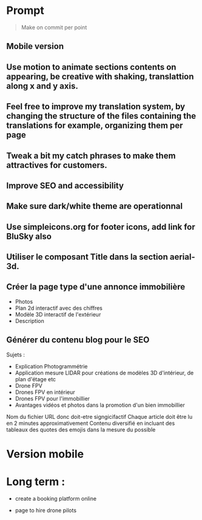 # Prompt

> Make on commit per point

## Mobile version

## Use motion to animate sections contents on appearing, be creative with shaking, translattion along x and y axis.

## Feel free to improve my translation system, by changing the structure of the files containing the translations for example, organizing them per page

## Tweak a bit my catch phrases to make them attractives for customers.

## Improve SEO and accessibility

## Make sure dark/white theme are operationnal

## Use simpleicons.org for footer icons, add link for BluSky also

## Utiliser le composant Title dans la section aerial-3d.

## Créer la page type d'une annonce immobilière
- Photos
- Plan 2d interactif avec des chiffres
- Modèle 3D interactif de l'extérieur
- Description

## Générer du contenu blog pour le SEO

Sujets : 

- Explication Photogrammétrie
- Application mesure LIDAR pour créations de modèles 3D d'intérieur, de plan d'étage etc
- Drone FPV 
- Drones FPV en intérieur
- Drones FPV pour l'immobillier
- Avantages vidéos et photos dans la promotion d'un bien immobillier

Nom du fichier URL donc doit-etre signgicifactif 
Chaque article doit être lu en 2 minutes approximativement
Contenu diversifié en incluant des tableaux des quotes des emojis dans la mesure du possible

# Version mobile

# Long term : 

- create a booking platform online

- page to hire drone pilots

